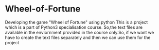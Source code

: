 # Wheel-of-Fortune
Developing the game "Wheel of Fortune" using python
This is a project which is a part of Python3 specialisation course.
So,the text files are available in the enviornment provided in the course only.So, if we want we have to create the text files separately and then we can use them for the project

